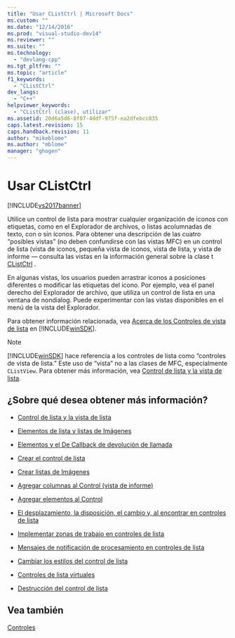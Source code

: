 ```yaml
---
title: "Usar CListCtrl | Microsoft Docs"
ms.custom: ""
ms.date: "12/14/2016"
ms.prod: "visual-studio-dev14"
ms.reviewer: ""
ms.suite: ""
ms.technology: 
  - "devlang-cpp"
ms.tgt_pltfrm: ""
ms.topic: "article"
f1_keywords: 
  - "CListCtrl"
dev_langs: 
  - "C++"
helpviewer_keywords: 
  - "CListCtrl (clase), utilizar"
ms.assetid: 20d6a5d6-8f07-4ddf-975f-ea2dfebcc835
caps.latest.revision: 15
caps.handback.revision: 11
author: "mikeblome"
ms.author: "mblome"
manager: "ghogen"
---
```

# Usar CListCtrl
[!INCLUDE[vs2017banner](../assembler/inline/includes/vs2017banner.md)]

Utilice un control de lista para mostrar cualquier organización de iconos con etiquetas, como en el Explorador de archivos, o listas acolumnadas de texto, con o sin iconos.  Para obtener una descripción de las cuatro “posibles vistas” \(no deben confundirse con las vistas MFC\) en un control de lista \(vista de iconos, pequeña vista de iconos, vista de lista, y vista de informe — consulta las vistas en la información general sobre la clase t [CListCtrl](../mfc/reference/clistctrl-class.md) .  
  
 En algunas vistas, los usuarios pueden arrastrar iconos a posiciones diferentes o modificar las etiquetas del icono.  Por ejemplo, vea el panel derecho del Explorador de archivo, que utiliza un control de lista en una ventana de nondialog.  Puede experimentar con las vistas disponibles en el menú de la vista del Explorador.  
  
 Para obtener información relacionada, vea [Acerca de los Controles de vista de lista](http://msdn.microsoft.com/library/windows/desktop/bb774735) en [!INCLUDE[winSDK](../atl/includes/winsdk_md.md)].  
  
> [!NOTE]
>  [!INCLUDE[winSDK](../atl/includes/winsdk_md.md)] hace referencia a los controles de lista como “controles de vista de lista.” Este uso de “vista” no a las clases de MFC, especialmente `CListView`.  Para obtener más información, vea [Control de lista y la vista de lista](../mfc/list-control-and-list-view.md).  
  
## ¿Sobre qué desea obtener más información?  
  
-   [Control de lista y la vista de lista](../mfc/list-control-and-list-view.md)  
  
-   [Elementos de lista y listas de Imágenes](../mfc/list-items-and-image-lists.md)  
  
-   [Elementos y el De Callback de devolución de llamada](../mfc/callback-items-and-the-callback-mask.md)  
  
-   [Crear el control de lista](../mfc/creating-the-list-control.md)  
  
-   [Crear listas de Imágenes](../mfc/creating-the-image-lists.md)  
  
-   [Agregar columnas al Control \(vista de informe\)](../mfc/adding-columns-to-the-control-report-view.md)  
  
-   [Agregar elementos al Control](../mfc/adding-items-to-the-control.md)  
  
-   [El desplazamiento, la disposición, el cambio y, al encontrar en controles de lista](../mfc/scrolling-arranging-sorting-and-finding-in-list-controls.md)  
  
-   [Implementar zonas de trabajo en controles de lista](../mfc/implementing-working-areas-in-list-controls.md)  
  
-   [Mensajes de notificación de procesamiento en controles de lista](../mfc/processing-notification-messages-in-list-controls.md)  
  
-   [Cambiar los estilos del control de lista](../mfc/changing-list-control-styles.md)  
  
-   [Controles de lista virtuales](../mfc/virtual-list-controls.md)  
  
-   [Destrucción del control de lista](../mfc/destroying-the-list-control.md)  
  
## Vea también  
 [Controles](../mfc/controls-mfc.md)